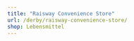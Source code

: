 ```yaml
---
title: "Raisway Convenience Store"
url: /derby/raisway-convenience-store/
shop: Lebensmittel
---
```

